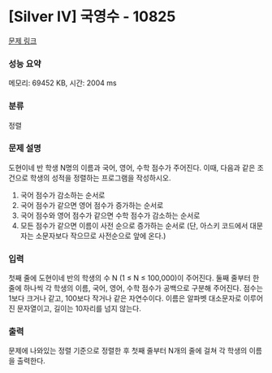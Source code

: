 # [Silver IV] 국영수 - 10825 

[문제 링크](https://www.acmicpc.net/problem/10825) 

### 성능 요약

메모리: 69452 KB, 시간: 2004 ms

### 분류

정렬

### 문제 설명

<p>도현이네 반 학생 N명의 이름과 국어, 영어, 수학 점수가 주어진다. 이때, 다음과 같은 조건으로 학생의 성적을 정렬하는 프로그램을 작성하시오.</p>

<ol>
	<li>국어 점수가 감소하는 순서로</li>
	<li>국어 점수가 같으면 영어 점수가 증가하는 순서로</li>
	<li>국어 점수와 영어 점수가 같으면 수학 점수가 감소하는 순서로</li>
	<li>모든 점수가 같으면 이름이 사전 순으로 증가하는 순서로 (단, 아스키 코드에서 대문자는 소문자보다 작으므로 사전순으로 앞에 온다.)</li>
</ol>

### 입력 

 <p>첫째 줄에 도현이네 반의 학생의 수 N (1 ≤ N ≤ 100,000)이 주어진다. 둘째 줄부터 한 줄에 하나씩 각 학생의 이름, 국어, 영어, 수학 점수가 공백으로 구분해 주어진다. 점수는 1보다 크거나 같고, 100보다 작거나 같은 자연수이다. 이름은 알파벳 대소문자로 이루어진 문자열이고, 길이는 10자리를 넘지 않는다.</p>

### 출력 

 <p>문제에 나와있는 정렬 기준으로 정렬한 후 첫째 줄부터 N개의 줄에 걸쳐 각 학생의 이름을 출력한다.</p>

